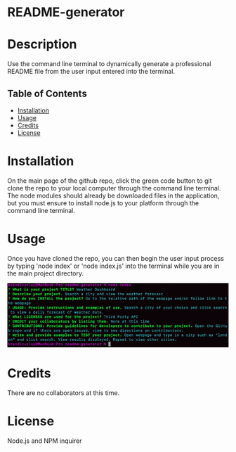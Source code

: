 # README-generator

# Description
Use the command line terminal to dynamically generate a professional README file from the user input entered into the terminal. 

## Table of Contents 

* [Installation](#installation)
* [Usage](#usage)
* [Credits](#credits)
* [License](#license)

# Installation
On the main page of the github repo, click the green code button to git clone the repo to your local computer through the command line terminal. The node modules should already be downloaded files in the application, but you must ensure to install node.js to your platform through the command line terminal.

# Usage 
Once you have cloned the repo, you can then begin the user input process by typing 'node index' or 'node index.js' into the terminal while you are in the main project directory. 

![picture](./terminalexample.png)

# Credits
There are no collaborators at this time.

# License
Node.js and NPM inquirer